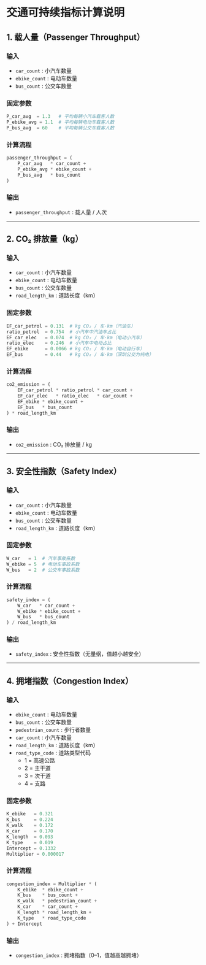 # 交通可持续指标计算说明

## 1. 载人量（Passenger Throughput）

### 输入
- `car_count` : 小汽车数量
- `ebike_count` : 电动车数量
- `bus_count` : 公交车数量

### 固定参数
```python
P_car_avg  = 1.3   # 平均每辆小汽车载客人数
P_ebike_avg = 1.1  # 平均每辆电动车载客人数
P_bus_avg  = 60    # 平均每辆公交车载客人数
```

### 计算流程
```python
passenger_throughput = (
    P_car_avg   * car_count +
    P_ebike_avg * ebike_count +
    P_bus_avg   * bus_count
)
```

### 输出
- `passenger_throughput` : 载人量 / 人次

---

## 2. CO₂ 排放量（kg）

### 输入
- `car_count` : 小汽车数量
- `ebike_count` : 电动车数量
- `bus_count` : 公交车数量
- `road_length_km` : 道路长度（km）

### 固定参数
```python
EF_car_petrol = 0.131  # kg CO₂ / 车·km（汽油车）
ratio_petrol  = 0.754  # 小汽车中汽油车占比
EF_car_elec   = 0.074  # kg CO₂ / 车·km（电动小汽车）
ratio_elec    = 0.246  # 小汽车中电动占比
EF_ebike      = 0.0066 # kg CO₂ / 车·km（电动自行车）
EF_bus        = 0.44   # kg CO₂ / 车·km（深圳公交为纯电）
```

### 计算流程
```python
co2_emission = (
    EF_car_petrol * ratio_petrol * car_count +
    EF_car_elec   * ratio_elec   * car_count +
    EF_ebike * ebike_count +
    EF_bus   * bus_count
) * road_length_km
```

### 输出
- `co2_emission` : CO₂ 排放量 / kg

---

## 3. 安全性指数（Safety Index）

### 输入
- `car_count` : 小汽车数量
- `ebike_count` : 电动车数量
- `bus_count` : 公交车数量
- `road_length_km` : 道路长度（km）

### 固定参数
```python
W_car   = 1  # 汽车事故系数
W_ebike = 5  # 电动车事故系数
W_bus   = 2  # 公交车事故系数
```

### 计算流程
```python
safety_index = (
    W_car   * car_count +
    W_ebike * ebike_count +
    W_bus   * bus_count
) / road_length_km
```

### 输出
- `safety_index` : 安全性指数（无量纲，值越小越安全）

---

## 4. 拥堵指数（Congestion Index）

### 输入
- `ebike_count` : 电动车数量
- `bus_count` : 公交车数量
- `pedestrian_count` : 步行者数量
- `car_count` : 小汽车数量
- `road_length_km` : 道路长度（km）
- `road_type_code` : 道路类型代码  
  - 1 = 高速公路  
  - 2 = 主干道  
  - 3 = 次干道  
  - 4 = 支路

### 固定参数
```python
K_ebike   = 0.321
K_bus     = 0.224
K_walk    = 0.172
K_car     = 0.170
K_length  = 0.093
K_type    = 0.019
Intercept = 0.1332
Multiplier = 0.000017
```

### 计算流程
```python
congestion_index = Multiplier * (
    K_ebike  * ebike_count +
    K_bus    * bus_count +
    K_walk   * pedestrian_count +
    K_car    * car_count +
    K_length * road_length_km +
    K_type   * road_type_code
) + Intercept
```

### 输出
- `congestion_index` : 拥堵指数（0–1，值越高越拥堵）
